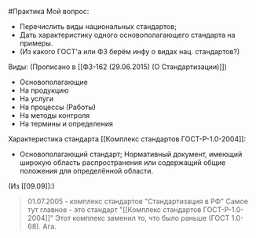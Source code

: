 #Практика 
Мой вопрос:
- Перечислить виды национальных стандартов;
- Дать характеристику одного основополагающего стандарта на примеры.
- (Из какого ГОСТ'а или ФЗ берём инфу о видах нац. стандартов?)

Виды: (Прописано в [[ФЗ-162 (29.06.2015) (О Стандартизации)]])
- Основополагающие
- На продукцию
- На услуги
- На процессы (Работы)
- На методы контроля
- На термины и определения

Характеристика стандарта [[Комплекс стандартов ГОСТ-Р-1.0-2004]]:
- Основополагающий стандарт; Нормативный документ, имеющий широкую область распространения или содержащий общие положения для определённой области.

(Из [[09.09]]:)
> 01.07.2005 - комплекс стандартов "Стандартизация в РФ"
> Самое тут главное -
> это стандарт "[[Комплекс стандартов ГОСТ-Р-1.0-2004]]"
> Этот комплекс заменил то, что было раньше (ГОСТ 1.0-68). Ага.